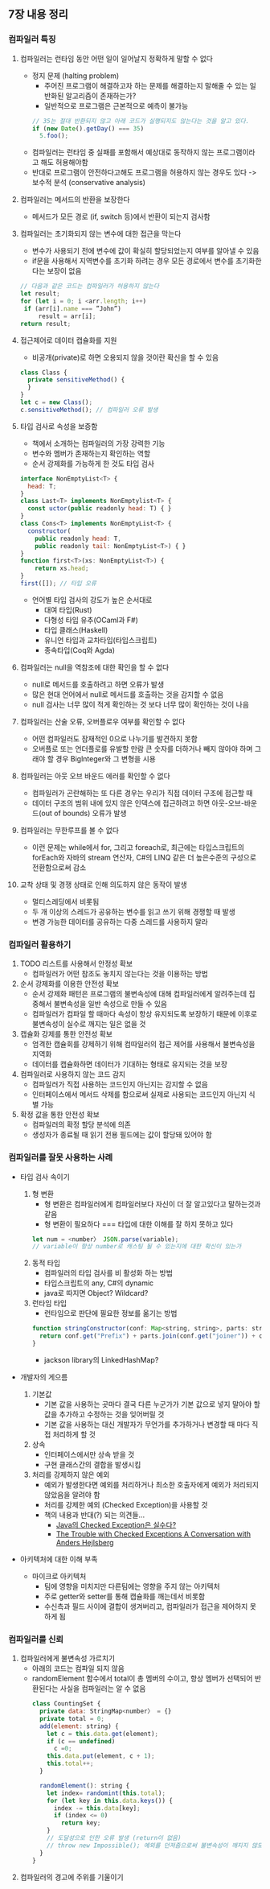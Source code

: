 ## 7장 내용 정리

### 컴파일러 특징

1. 컴파일러는 런타임 동안 어떤 일이 일어날지 정확하게 말할 수 없다
    - 정지 문제 (halting problem)
        - 주어진 프로그램이 해결하고자 하는 문제를 해결하는지 말해줄 수 있는 일반화된 알고리즘이 존재하는가?
        - 일반적으로 프로그램은 근본적으로 예측이 불가능
      ```javascript
      // 35는 절대 반환되지 않고 아래 코드가 실행되지도 않는다는 것을 알고 있다.
      if (new Date().getDay() === 35)
        5.foo();
      ```
    - 컴파일러는 런타임 중 실패를 포함해서 예상대로 동작하지 않는 프로그램이라고 해도 허용해야함
    - 반대로 프로그램이 안전하다고해도 프로그램을 허용하지 않는 경우도 있다 -> 보수적 분석 (conservative analysis)

2. 컴파일러는 메서드의 반환을 보장한다
    - 메서드가 모든 경로 (if, switch 등)에서 반환이 되는지 검사함

3. 컴파일러는 초기화되지 않는 변수에 대한 접근을 막는다
    - 변수가 사용되기 전에 변수에 값이 확실히 할당되었는지 여부를 알아낼 수 있음
    - if문을 사용해서 지역변수를 초기화 하려는 경우 모든 경로에서 변수를 초기화한다는 보장이 없음
   ```javascript
   // 다음과 같은 코드는 컴파일러가 허용하지 않는다
   let result;
   for (let i = 0; i <arr.length; i++)
    if (arr[i].name === ”John”)
        result = arr[i];
   return result;
   ```

4. 접근제어로 데이터 캡슐화를 지원
    - 비공개(private)로 하면 오용되지 않을 것이란 확신을 할 수 있음
   ```javascript
   class Class {
     private sensitiveMethod() {
     }
   }
   let c = new Class();
   c.sensitiveMethod(); // 컴파일러 오류 발생
   ```

5. 타입 검사로 속성을 보증함
    - 책에서 소개하는 컴파일러의 가장 강력한 기능
    - 변수와 멤버가 존재하는지 확인하는 역할
    - 순서 강제화를 가능하게 한 것도 타입 검사
   ```javascript
   interface NonEmptyList<T> {
     head: T;
   }
   class Last<T> implements NonEmptylist<T> {
     const uctor(public readonly head: T) { }
   }
   class Cons<T> implements NonEmptyList<T> {
     constructor(
       public readonly head: T,
       public readonly tail: NonEmptyList<T>) { }
   }
   function first<T>(xs: NonEmptyList<T>) {
       return xs.head;
   }
   first([]); // 타입 오류
   ```
    - 언어별 타입 검사의 강도가 높은 순서대로
        - 대여 타입(Rust)
        - 다형성 타입 유추(OCaml과 F#)
        - 타입 클래스(Haskell)
        - 유니언 타입과 교차타입(타입스크립트)
        - 종속타입(Coq와 Agda)

6. 컴파일러는 null을 역참조에 대한 확인을 할 수 없다
    - null로 메서드를 호출하려고 하면 오류가 발생
    - 많은 현대 언어에서 null로 메서드를 호출하는 것을 감지할 수 없음
    - null 검사는 너무 많이 적게 확인하는 것 보다 너무 많이 확인하는 것이 나음

7. 컴파일러는 산술 오류, 오버플로우 여부를 확인할 수 없다
    - 어떤 컴파일러도 잠재적인 0으로 나누기를 발견하지 못함
    - 오버플로 또는 언더플로를 유발할 만람 큰 숫자를 더하거나 빼지 않아야 하며 그래야 할 경우 Biglnteger와 그 변형을 시용

8. 컴파일러는 아웃 오브 바운드 에러를 확인할 수 없다
    - 컴파일러가 곤란해하는 또 다른 경우는 우리가 직접 데이터 구조에 접근할 때
    - 데이터 구조의 범위 내에 있지 않은 인덱스에 접근하려고 하면 아웃-오브-바운드(out of bounds) 오류가 발생

9. 컴파일러는 무한루프를 볼 수 없다
    - 이런 문제는 while에서 for, 그리고 foreach로, 최근에는 타입스크립트의 forEach와 자바의 stream 연산자, C#의 LINQ 같은 더 높은수준의
      구성으로 전환함으로써 감소

10. 교착 상태 및 경쟁 상태로 인해 의도하지 않은 동작이 발생
    - 멀티스레딩에서 비롯됨
    - 두 개 이상의 스레드가 공유하는 변수를 읽고 쓰기 위해 경쟁할 때 발생
    - 변경 가능한 데이터를 공유하는 다중 스레드를 사용하지 말라

### 컴파일러 활용하기

1. TODO 리스트를 사용해서 안정성 확보
    - 컴파일러가 어떤 참조도 놓치지 않는다는 것을 이용하는 방법
2. 순서 강제화를 이용한 안전성 확보
    - 순서 강제화 패턴은 프로그램의 불변속성에 대해 컴파일러에게 알려주는데 집중해서 불변속성을 일반 속성으로 만들 수 있음
    - 컴파일러가 컴파일 할 때마다 속성이 항상 유지되도록 보장하기 때문에 이후로 불변속성이 실수로 깨지는 일은 없을 것
3. 캡슐화 강제를 통한 안전성 확보
    - 엄격한 캡슐회를 강제하기 위해 컴따일러의 접근 제어를 사용해서 불변속성을 지역화
    - 데이터를 캡슐화하면 데이터가 기대하는 형태로 유지되는 것을 보장
4. 컴파일러로 사용하지 않는 코드 감지
    - 컴파일러가 직접 사용하는 코드인지 아닌지는 감지할 수 없음
    - 인터페이스에서 메서드 삭제를 함으로써 실제로 사용되는 코드인지 아닌지 식별 가능
5. 확정 값을 통한 안전성 확보
    - 컴파일러의 확정 할당 분석에 의존
    - 생성자가 종료될 때 읽기 전용 필드에는 값이 할당돼 있어야 함

### 컴파일러를 잘못 사용하는 사례

- 타입 검사 속이기
    1. 형 변환
        - 형 변환은 컴파일러에게 컴파일러보다 자신이 더 잘 알고있다고 말하는것과 같음
        - 형 변환이 필요하다 === 타입에 대한 이해를 잘 하지 못하고 있다
       ```javascript
       let num = <number〉 JSON.parse(variable);
       // variable이 항상 number로 캐스팅 될 수 있는지에 대한 확신이 있는가
       ```
    2. 동적 타입
        - 컴파일러의 타입 검사를 비 활성화 하는 방법
        - 타입스크립트의 any, C#의 dynamic
        - java로 따지면 Object? Wildcard?
    3. 런타임 타입
        - 런타임으로 판단에 필요한 정보를 옮기는 방법
       ```javascript
       function stringConstructor(conf: Map<string, string>, parts: string[]) {
         return conf.get("Prefix") + parts.join(conf.get("joiner")) + conf.get("postfix");
       }
       ```
        - jackson library의 LinkedHashMap?

- 개발자의 게으름
    1. 기본값
        - 기본 값을 사용하는 곳마다 결국 다른 누군가가 기본 값으로 넣지 말아야 할 값을 추가하고 수정하는 것을 잊어버릴 것
        - 기본 값을 사용하는 대신 개발자가 무언가를 추가하거나 변경할 때 마다 직접 처리하게 할 것
    2. 상속
        - 인터페이스에서만 상속 받을 것
        - 구현 클래스간의 결합을 발생시킴
    3. 처리를 강제하지 않은 예외
        - 예외가 발생한다면 예외를 처리하거나 최소한 호출자에게 예외가 처리되지 않았음을 알려야 함
        - 처리를 강제한 예외 (Checked Exception)을 사용할 것
        - 책의 내용과 반대(?) 되는 의견들...
            - [Java의 Checked Exception은 실수다?](https://velog.io/@eastperson/Java%EC%9D%98-Checked-Exception%EC%9D%80-%EC%8B%A4%EC%88%98%EB%8B%A4-83omm70j)
            - [The Trouble with Checked Exceptions A Conversation with Anders Hejlsberg](https://www.artima.com/articles/the-trouble-with-checked-exceptions)

- 아키텍처에 대한 이해 부족
    - 마이크로 아키텍처
        - 팀에 영향을 미치지만 다른팀에는 영향을 주지 않는 아키텍처
        - 주로 getter와 setter를 통해 캡슐화를 깨는데서 비롯함
        - 수신측과 필드 사이에 결합이 생겨버리고, 컴파일러가 접근을 제어하지 못하게 됨

### 컴파일러를 신뢰

1. 컴파일러에게 불변속성 가르치기
    - 아래의 코드는 컴파일 되지 않음
    - randomElement 함수에서 total이 총 멤버의 수이고, 항상 멤버가 선택되어 반환된다는 사실을 컴파일러는 알 수 없음
        ```javascript
        class CountingSet {
          private data: StringMap<number〉 = {}
          private total = 0;
          add(element: string) {
            let c = this.data.get(element);
            if (c == undefined)
              c =0;
            this.data.put(element, c + 1);
            this.total++;
          }
      
          randomElement(): string {
            let index= randomint(this.total);
            for (let key in this.data.keys()) {
              index -= this.data[key];
              if (index <= 0)
                return key;
            }
            // 도달성으로 인한 오류 발생 (return이 없음)
            // throw new Impossible(); 예외를 던져줌으로써 불변속성이 깨지지 않도록 조치
          }
        }
        ```
2. 컴파일러의 경고에 주위를 기울이기
